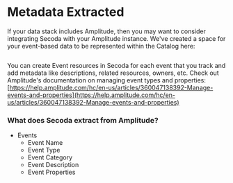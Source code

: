 # Metadata Extracted

If your data stack includes Amplitude, then you may want to consider integrating Secoda with your Amplitude instance. We've created a space for your event-based data to be represented within the Catalog here:

<figure><img src="https://secoda-public-media-assets.s3.amazonaws.com/d61b0616-abb4-48da-9ff4-84e235744dc7.png" alt=""><figcaption></figcaption></figure>

You can create Event resources in Secoda for each event that you track and add metadata like descriptions, related resources, owners, etc. Check out Amplitude's documentation on managing event types and properties: [https://help.amplitude.com/hc/en-us/articles/360047138392-Manage-events-and-properties](https://help.amplitude.com/hc/en-us/articles/360047138392-Manage-events-and-properties)

### What does Secoda extract from Amplitude?

* Events
  * Event Name
  * Event Type
  * Event Category
  * Event Description
  * Event Properties
